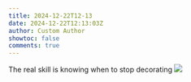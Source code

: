 ```yaml
---
title: 2024-12-22T12-13
date: 2024-12-22T12:13:03Z
author: Custom Author
showtoc: false
comments: true
---
```


The real skill is knowing when to stop decorating ![](https://pbs.twimg.com/media/GfZu_tJWoAAINyA.jpg)